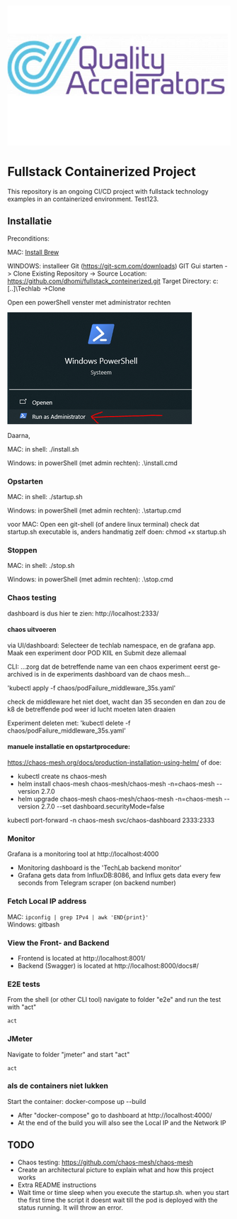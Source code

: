 ![logo](frontend-django/myproject/myapp/static/qa-logo.png)

# Fullstack Containerized Project

This repository is an ongoing CI/CD project with fullstack technology examples in an containerized environment. Test123.

## Installatie
Preconditions:

MAC: [Install Brew](https://docs.brew.sh/Installation)

WINDOWS: installeer Git (https://git-scm.com/downloads)
GIT Gui starten -> Clone Existing Repository ->
Source Location: https://github.com/dhomi/fullstack_conteinerized.git
Target Directory: c:\[..]\Techlab 
->Clone

Open een powerShell venster met administrator rechten

![powerShellScreenshot](image.png)


Daarna,

MAC: in shell: ./install.sh

Windows: in powerShell (met admin rechten): .\install.cmd

### Opstarten
MAC: in shell: ./startup.sh

Windows: in powerShell (met admin rechten): .\startup.cmd

  voor MAC:
  Open een git-shell (of andere linux terminal)
  check dat startup.sh  executable is, anders handmatig zelf doen:  chmod +x startup.sh

### Stoppen
MAC: in shell: ./stop.sh

Windows: in powerShell (met admin rechten): .\stop.cmd

### Chaos testing
dashboard is dus hier te zien: http://localhost:2333/

#### chaos uitvoeren
via UI/dashboard: Selecteer de techlab namespace, en de grafana app. 
Maak een experiment door POD KIlL en Submit deze allemaal 

CLI:
...zorg dat de betreffende name van een chaos experiment eerst ge-archived is in de experiments dashboard van de chaos mesh...

'kubectl apply -f chaos/podFailure_middleware_35s.yaml'

check de middleware het niet doet, wacht dan 35 seconden en dan zou de k8 de betreffende pod weer id lucht moeten laten draaien

Experiment deleten met: 
'kubectl delete -f chaos/podFailure_middleware_35s.yaml'

#### manuele installatie en opstartprocedure:
https://chaos-mesh.org/docs/production-installation-using-helm/
of doe: 
- kubectl create ns chaos-mesh
- helm install chaos-mesh chaos-mesh/chaos-mesh -n=chaos-mesh --version 2.7.0
- helm upgrade chaos-mesh chaos-mesh/chaos-mesh -n=chaos-mesh --version 2.7.0 --set dashboard.securityMode=false

kubectl port-forward -n chaos-mesh svc/chaos-dashboard 2333:2333

### Monitor
Grafana is a monitoring tool at http://localhost:4000

- Monitoring dashboard is the 'TechLab backend monitor'
- Grafana gets data from InfluxDB:8086, and Influx gets data every few seconds from Telegram scraper (on backend number)

### Fetch Local IP address

MAC: ```ipconfig | grep IPv4 | awk 'END{print}'```  
Windows: gitbash  

### View the Front- and Backend 
- Frontend is located at http://localhost:8001/
- Backend (Swagger) is located at http://localhost:8000/docs#/

### E2E tests
From the shell (or other CLI tool) navigate to folder "e2e" and run the test with "act"

```cd e2e
act
```
### JMeter
Navigate to folder "jmeter" and start "act"

```cd jmeter
act
```
### als de containers niet lukken
Start the container: docker-compose up --build
- After "docker-compose" go to dashboard at http://localhost:4000/
- At the end of the build you will also see the Local IP and the Network IP

## TODO
- Chaos testing: https://github.com/chaos-mesh/chaos-mesh
- Create an architectural picture to explain what and how this project works
- Extra README instructions
- Wait time or time sleep when you execute the startup.sh. when you start the first time the script it doesnt wait till the pod is deployed with the status running. It will throw an error.
